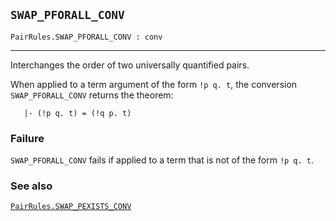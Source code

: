 ## `SWAP_PFORALL_CONV`

``` hol4
PairRules.SWAP_PFORALL_CONV : conv
```

------------------------------------------------------------------------

Interchanges the order of two universally quantified pairs.

When applied to a term argument of the form `!p q. t`, the conversion
`SWAP_PFORALL_CONV` returns the theorem:

``` hol4
   |- (!p q. t) = (!q p. t)
```

### Failure

`SWAP_PFORALL_CONV` fails if applied to a term that is not of the form
`!p q. t`.

### See also

[`PairRules.SWAP_PEXISTS_CONV`](#PairRules.SWAP_PEXISTS_CONV)
